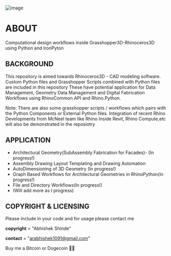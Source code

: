 ![image](https://drive.google.com/uc?export=view&id=1A32U5DGCkk4GOog3Niuy3R-e3ZBYAEeU)

ABOUT
=====
Computational design workflows inside Grasshopper3D-Rhinoceros3D using Python and IronPyton


BACKGROUND
----------

This repository is aimed towards Rhinoceros3D  - CAD  modeling software.
Custom Python files and Grasshopper Scripts combined with Python files are included in this repository
These have potential application for Data Management, Geometry Data Management and Digital Fabrication Workflows using RhinoCommon API and Rhino.Python.

Note: There are also some grasshopper scripts / workflows which pairs with the Python Components or External Python files. 
Integration of recent Rhino Developments from McNeel team like Rhino Inside Revit, Rhino Compute,etc will also be demonstrated in the reposiotry


APPLICATION
------------

* Architectural Geometry(SubAssembly Fabrication for Facades)- (In progress!)
* Assembly Drawing Layout Templating and Drawing Automation
* AutoDimensioning of 3D Geometry (In progress!)
* Graph Based Workflows for Architectural Geometries in RhinoPython(In progress!)
* File and Directory Workflows(In progress!)
* (Will add more as I progress)


COPYRIGHT & LICENSING
---------------------

Please include in your code and for usage please contact me

__copyright__ = "Abhishek Shinde"

__contact__ = "arabhishek1091@gmail.com"

Buy me a Bitcoin or Dogecoin 🧘‍♂️ 

